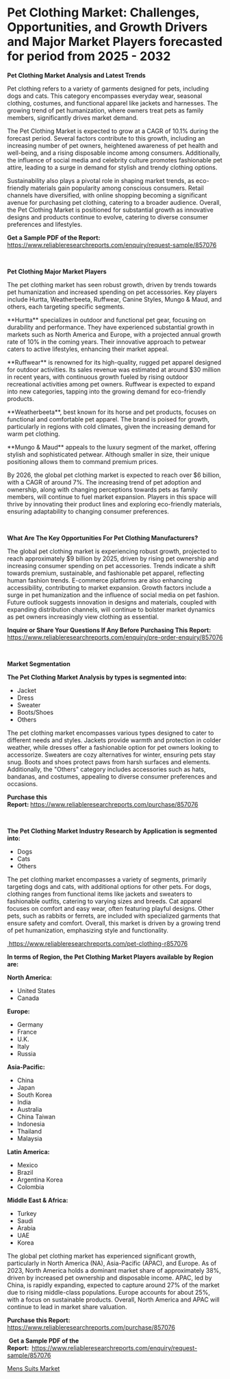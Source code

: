 <p><h1>Pet Clothing Market: Challenges, Opportunities, and Growth Drivers and Major Market Players forecasted for period from 2025 - 2032</h1></p><p><strong>Pet Clothing Market Analysis and Latest Trends</strong></p>
<p><p>Pet clothing refers to a variety of garments designed for pets, including dogs and cats. This category encompasses everyday wear, seasonal clothing, costumes, and functional apparel like jackets and harnesses. The growing trend of pet humanization, where owners treat pets as family members, significantly drives market demand. </p><p>The Pet Clothing Market is expected to grow at a CAGR of 10.1% during the forecast period. Several factors contribute to this growth, including an increasing number of pet owners, heightened awareness of pet health and well-being, and a rising disposable income among consumers. Additionally, the influence of social media and celebrity culture promotes fashionable pet attire, leading to a surge in demand for stylish and trendy clothing options. </p><p>Sustainability also plays a pivotal role in shaping market trends, as eco-friendly materials gain popularity among conscious consumers. Retail channels have diversified, with online shopping becoming a significant avenue for purchasing pet clothing, catering to a broader audience. Overall, the Pet Clothing Market is positioned for substantial growth as innovative designs and products continue to evolve, catering to diverse consumer preferences and lifestyles.</p></p>
<p><strong>Get a Sample PDF of the Report:&nbsp;</strong> <a href="https://www.reliableresearchreports.com/enquiry/request-sample/857076?utm_campaign=3093&utm_medium=2&utm_source=Github&utm_content=ia&utm_term=04042025&utm_id=pet-clothing">https://www.reliableresearchreports.com/enquiry/request-sample/857076</a></p>
<p>&nbsp;</p>
<p><strong>Pet Clothing Major Market Players</strong></p>
<p><p>The pet clothing market has seen robust growth, driven by trends towards pet humanization and increased spending on pet accessories. Key players include Hurtta, Weatherbeeta, Ruffwear, Canine Styles, Mungo & Maud, and others, each targeting specific segments.</p><p>**Hurtta** specializes in outdoor and functional pet gear, focusing on durability and performance. They have experienced substantial growth in markets such as North America and Europe, with a projected annual growth rate of 10% in the coming years. Their innovative approach to petwear caters to active lifestyles, enhancing their market appeal.</p><p>**Ruffwear** is renowned for its high-quality, rugged pet apparel designed for outdoor activities. Its sales revenue was estimated at around $30 million in recent years, with continuous growth fueled by rising outdoor recreational activities among pet owners. Ruffwear is expected to expand into new categories, tapping into the growing demand for eco-friendly products.</p><p>**Weatherbeeta**, best known for its horse and pet products, focuses on functional and comfortable pet apparel. The brand is poised for growth, particularly in regions with cold climates, given the increasing demand for warm pet clothing. </p><p>**Mungo & Maud** appeals to the luxury segment of the market, offering stylish and sophisticated petwear. Although smaller in size, their unique positioning allows them to command premium prices.</p><p>By 2026, the global pet clothing market is expected to reach over $6 billion, with a CAGR of around 7%. The increasing trend of pet adoption and ownership, along with changing perceptions towards pets as family members, will continue to fuel market expansion. Players in this space will thrive by innovating their product lines and exploring eco-friendly materials, ensuring adaptability to changing consumer preferences.</p></p>
<p>&nbsp;</p>
<p><strong>What Are The Key Opportunities For Pet Clothing Manufacturers?</strong></p>
<p><p>The global pet clothing market is experiencing robust growth, projected to reach approximately $9 billion by 2025, driven by rising pet ownership and increasing consumer spending on pet accessories. Trends indicate a shift towards premium, sustainable, and fashionable pet apparel, reflecting human fashion trends. E-commerce platforms are also enhancing accessibility, contributing to market expansion. Growth factors include a surge in pet humanization and the influence of social media on pet fashion. Future outlook suggests innovation in designs and materials, coupled with expanding distribution channels, will continue to bolster market dynamics as pet owners increasingly view clothing as essential.</p></p>
<p><strong>Inquire or Share Your Questions If Any Before Purchasing This Report:</strong> <a href="https://www.reliableresearchreports.com/enquiry/pre-order-enquiry/857076?utm_campaign=3093&utm_medium=2&utm_source=Github&utm_content=ia&utm_term=04042025&utm_id=pet-clothing">https://www.reliableresearchreports.com/enquiry/pre-order-enquiry/857076</a></p>
<p>&nbsp;</p>
<p><strong>Market Segmentation</strong></p>
<p><strong>The Pet Clothing Market Analysis by types is segmented into:</strong></p>
<p><ul><li>Jacket</li><li>Dress</li><li>Sweater</li><li>Boots/Shoes</li><li>Others</li></ul></p>
<p><p>The pet clothing market encompasses various types designed to cater to different needs and styles. Jackets provide warmth and protection in colder weather, while dresses offer a fashionable option for pet owners looking to accessorize. Sweaters are cozy alternatives for winter, ensuring pets stay snug. Boots and shoes protect paws from harsh surfaces and elements. Additionally, the "Others" category includes accessories such as hats, bandanas, and costumes, appealing to diverse consumer preferences and occasions.</p></p>
<p><strong>Purchase this Report:&nbsp;</strong><a href="https://www.reliableresearchreports.com/purchase/857076?utm_campaign=3093&utm_medium=2&utm_source=Github&utm_content=ia&utm_term=04042025&utm_id=pet-clothing">https://www.reliableresearchreports.com/purchase/857076</a></p>
<p>&nbsp;</p>
<p><strong>The Pet Clothing Market Industry Research by Application is segmented into:</strong></p>
<p><ul><li>Dogs</li><li>Cats</li><li>Others</li></ul></p>
<p><p>The pet clothing market encompasses a variety of segments, primarily targeting dogs and cats, with additional options for other pets. For dogs, clothing ranges from functional items like jackets and sweaters to fashionable outfits, catering to varying sizes and breeds. Cat apparel focuses on comfort and easy wear, often featuring playful designs. Other pets, such as rabbits or ferrets, are included with specialized garments that ensure safety and comfort. Overall, this market is driven by a growing trend of pet humanization, emphasizing style and functionality.</p></p>
<p><a href="https://www.reliableresearchreports.com/pet-clothing-r857076?utm_campaign=3093&utm_medium=2&utm_source=Github&utm_content=ia&utm_term=04042025&utm_id=pet-clothing">&nbsp;https://www.reliableresearchreports.com/pet-clothing-r857076</a></p>
<p><strong>In terms of Region, the Pet Clothing Market Players available by Region are:</strong></p>
<p>
    <p> <strong> North America: </strong>
        <ul>
            <li>United States</li>
            <li>Canada</li>
        </ul>
        </p> 
    <p> <strong> Europe: </strong>
        <ul>
            <li>Germany</li>
            <li>France</li>
            <li>U.K.</li>
            <li>Italy</li>
            <li>Russia</li>
        </ul>
        </p> 
    <p> <strong> Asia-Pacific: </strong>
        <ul>
            <li>China</li>
            <li>Japan</li>
            <li>South Korea</li>
            <li>India</li>
            <li>Australia</li>
            <li>China Taiwan</li>
            <li>Indonesia</li>
            <li>Thailand</li>
            <li>Malaysia</li>
        </ul>
        </p> 
    <p> <strong> Latin America: </strong>
        <ul>
            <li>Mexico</li>
            <li>Brazil</li>
            <li>Argentina Korea</li>
            <li>Colombia</li>
        </ul>
        </p> 
    <p> <strong> Middle East & Africa: </strong>
        <ul>
            <li>Turkey</li>
            <li>Saudi</li>
            <li>Arabia</li>
            <li>UAE</li>
            <li>Korea</li>
        </ul>
    </p>
    </p>
<p><p>The global pet clothing market has experienced significant growth, particularly in North America (NA), Asia-Pacific (APAC), and Europe. As of 2023, North America holds a dominant market share of approximately 38%, driven by increased pet ownership and disposable income. APAC, led by China, is rapidly expanding, expected to capture around 27% of the market due to rising middle-class populations. Europe accounts for about 25%, with a focus on sustainable products. Overall, North America and APAC will continue to lead in market share valuation.</p></p>
<p><strong>Purchase this Report: </strong><a href="https://www.reliableresearchreports.com/purchase/857076?utm_campaign=3093&utm_medium=2&utm_source=Github&utm_content=ia&utm_term=04042025&utm_id=pet-clothing">https://www.reliableresearchreports.com/purchase/857076</a></p>
<p>&nbsp;<strong>Get a Sample PDF of the Report:&nbsp;&nbsp;</strong><a href="https://www.reliableresearchreports.com/enquiry/request-sample/857076?utm_campaign=3093&utm_medium=2&utm_source=Github&utm_content=ia&utm_term=04042025&utm_id=pet-clothing">https://www.reliableresearchreports.com/enquiry/request-sample/857076</a></p>
<p><strong></strong></p>
<p><p><a href="https://github.com/ziwersekos/Market-Research-Report-List-1/blob/main/mens-suits-market.md?utm_campaign=3093&utm_medium=2&utm_source=Github&utm_content=ia&utm_term=04042025&utm_id=pet-clothing">Mens Suits Market</a></p></p>